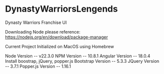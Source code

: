 # DynastyWarriorsLengends
Dynasty Warriors Franchise UI 


Downloading Node please reference: https://nodejs.org/en/download/package-manager

Current Project Initialized on MacOS using Homebrew

Node Version -- v22.3.0
NPM Version -- 10.8.1
Angular Version -- 18.0.4
Install boostrap, jQuery, popper.js
Bootstrap Version -- 5.3.3
JQuery Version -- 3.7.1
Popper.js Version -- 1.16.1